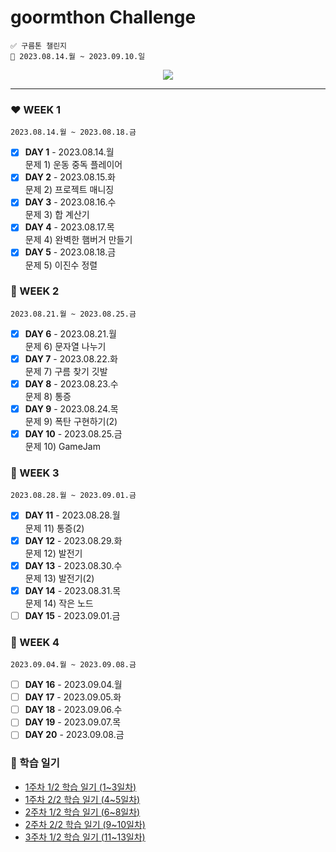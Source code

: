 # goormthon Challenge
```
✅ 구름톤 챌린지
📅 2023.08.14.월 ~ 2023.09.10.일
```
<div align="center">
  <a href="https://hits.seeyoufarm.com"><img src="https://hits.seeyoufarm.com/api/count/incr/badge.svg?url=https%3A%2F%2Fgithub.com%2Fjung0115%2F9room-java&count_bg=%238CADE3&title_bg=%23477CD3&icon=mixcloud.svg&icon_color=%23E7E7E7&title=9room+java&edge_flat=false"/></a>
</div>

---

### ❤️ WEEK 1
`2023.08.14.월 ~ 2023.08.18.금`  
- [x] **DAY 1** - 2023.08.14.월  
문제 1) 운동 중독 플레이어  
- [x] **DAY 2** - 2023.08.15.화  
문제 2) 프로젝트 매니징  
- [x] **DAY 3** - 2023.08.16.수  
문제 3) 합 계산기  
- [x] **DAY 4** - 2023.08.17.목  
문제 4) 완벽한 햄버거 만들기  
- [x] **DAY 5** - 2023.08.18.금  
문제 5) 이진수 정렬  
  
### 🧡 WEEK 2
`2023.08.21.월 ~ 2023.08.25.금`  
- [x] **DAY 6** - 2023.08.21.월  
문제 6) 문자열 나누기  
- [x] **DAY 7** - 2023.08.22.화  
문제 7) 구름 찾기 깃발  
- [x] **DAY 8** - 2023.08.23.수  
문제 8) 통증  
- [x] **DAY 9** - 2023.08.24.목  
문제 9) 폭탄 구현하기(2)  
- [x] **DAY 10** - 2023.08.25.금  
문제 10) GameJam  
  
### 💛 WEEK 3
`2023.08.28.월 ~ 2023.09.01.금`  
- [x] **DAY 11** - 2023.08.28.월  
문제 11) 통증(2)  
- [x] **DAY 12** - 2023.08.29.화  
문제 12) 발전기  
- [x] **DAY 13** - 2023.08.30.수  
문제 13) 발전기(2)  
- [x] **DAY 14** - 2023.08.31.목  
문제 14) 작은 노드  
- [ ] **DAY 15** - 2023.09.01.금   
  
### 💚 WEEK 4
`2023.09.04.월 ~ 2023.09.08.금`  
- [ ] **DAY 16** - 2023.09.04.월  
- [ ] **DAY 17** - 2023.09.05.화  
- [ ] **DAY 18** - 2023.09.06.수  
- [ ] **DAY 19** - 2023.09.07.목  
- [ ] **DAY 20** - 2023.09.08.금   
  
### 💟 학습 일기
- [1주차 1/2 학습 일기 (1~3일차)](https://blog.naver.com/zzang_stone_smash/223185371571)
- [1주차 2/2 학습 일기 (4~5일차)](https://blog.naver.com/zzang_stone_smash/223187290825)  
- [2주차 1/2 학습 일기 (6~8일차)](https://blog.naver.com/zzang_stone_smash/223191400095)
- [2주차 2/2 학습 일기 (9~10일차)](https://blog.naver.com/zzang_stone_smash/223193669974)
- [3주차 1/2 학습 일기 (11~13일차)](https://blog.naver.com/zzang_stone_smash/223198025174)
